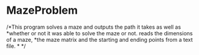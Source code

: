 # MazeProblem
/*This program solves a maze and outputs the path it takes as well as 
 *whether or not it was able to solve the maze or not. reads the dimensions of a maze, 
 *the maze matrix and the starting and ending points from a text file.
 * 
 */
